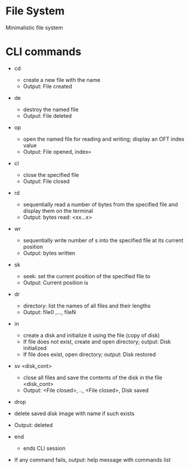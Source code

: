 # File System
Minimalistic file system

# CLI commands

- cd <fileName>
  - create a new file with the name <fileName>
  - Output: File <name> created
  
- de <name>
  - destroy the named file <fileName>
  - Output: File <fileName> deleted
 
- op <name>
  - open the named file <fileName> for reading and writing; display an OFT index value
  - Output: File <fileName> opened, index=<index>
 
- cl <index>
  - close the specified file <index>
  - Output: File <index> closed
 
- rd <index> <count>
  - sequentially read a number of bytes <count> from the specified file <index> and display them on the terminal
  - Output: <count> bytes read: <xx...x>
 
- wr <index> <char> <count>
  - sequentially write <count> number of <char>s into the specified file <index> at its current position
  - Output: <count> bytes written
 
- sk <index> <pos>
  - seek: set the current position of the specified file <index> to <pos>
  - Output: Current position is <pos>
 
- dr
  - directory: list the names of all files and their lengths
  - Output: file0 <len0>,..., fileN <lenN>
 
- in <diskName>
  - create a disk and initialize it using the file <diskName> (copy of disk)
  - If file does not exist, create and open directory; output: Disk initialized
  - If file does exist, open directory; output: Disk restored
 
- sv <disk_cont>
  - close all files and save the contents of the disk in the file <disk_cont>
  - Output: <File <index1> closed>, .., <File <indexN> closed>, Disk saved
 
 - drop <diskName>
  - delete saved disk image with name <diskName> if such exists
  - Output: <diskName> deleted

- end
  - ends CLI session
 
- If any command fails, output: help message with commands list
